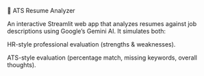 📄 ATS Resume Analyzer

An interactive Streamlit web app that analyzes resumes against job descriptions using Google’s Gemini AI.
It simulates both:

HR-style professional evaluation (strengths & weaknesses).

ATS-style evaluation (percentage match, missing keywords, overall thoughts).
